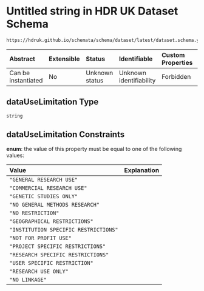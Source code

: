 # Untitled string in HDR UK Dataset Schema

```txt
https://hdruk.github.io/schemata/schema/dataset/latest/dataset.schema.yaml#/definitions/dataUseLimitation
```



| Abstract            | Extensible | Status         | Identifiable            | Custom Properties | Additional Properties | Access Restrictions | Defined In                                                                                        |
| :------------------ | :--------- | :------------- | :---------------------- | :---------------- | :-------------------- | :------------------ | :------------------------------------------------------------------------------------------------ |
| Can be instantiated | No         | Unknown status | Unknown identifiability | Forbidden         | Allowed               | none                | [dataset.schema.json*](../../../schema/dataset/latest/dataset.schema.json "open original schema") |

## dataUseLimitation Type

`string`

## dataUseLimitation Constraints

**enum**: the value of this property must be equal to one of the following values:

| Value                                 | Explanation |
| :------------------------------------ | :---------- |
| `"GENERAL RESEARCH USE"`              |             |
| `"COMMERCIAL RESEARCH USE"`           |             |
| `"GENETIC STUDIES ONLY"`              |             |
| `"NO GENERAL METHODS RESEARCH"`       |             |
| `"NO RESTRICTION"`                    |             |
| `"GEOGRAPHICAL RESTRICTIONS"`         |             |
| `"INSTITUTION SPECIFIC RESTRICTIONS"` |             |
| `"NOT FOR PROFIT USE"`                |             |
| `"PROJECT SPECIFIC RESTRICTIONS"`     |             |
| `"RESEARCH SPECIFIC RESTRICTIONS"`    |             |
| `"USER SPECIFIC RESTRICTION"`         |             |
| `"RESEARCH USE ONLY"`                 |             |
| `"NO LINKAGE"`                        |             |
